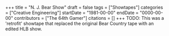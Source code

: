 +++
title = "N. J. Bear Show"
draft = false
tags = ["Showtapes"]
categories = ["Creative Engineering"]
startDate = "1981-00-00"
endDate = "0000-00-00"
contributors = ["The 64th Gamer"]
citations = []
+++
TODO:
This was a 'retrofit' showtape that replaced the original Bear Country tape with an edited HLB show.
